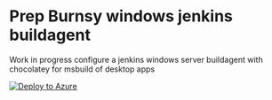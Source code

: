 # Prep Burnsy windows jenkins buildagent

Work in progress configure a jenkins windows server buildagent with chocolatey for msbuild of desktop apps 


[![Deploy to Azure](https://aka.ms/deploytoazurebutton)](https://portal.azure.com/#create/Microsoft.Template/uri/https%3A%2F%2Fraw.githubusercontent.com%2FIronmanburns%2Fprep-burnsywindows-jenkins-buildagent%2Fmaster%2FBurnsyVS2019-BuildAgent-template.json)


